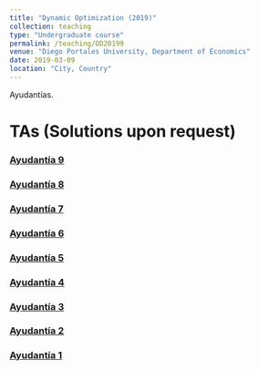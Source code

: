```yaml
---
title: "Dynamic Optimization (2019)"
collection: teaching
type: "Undergraduate course"
permalink: /teaching/OD20199
venue: "Diego Portales University, Department of Economics"
date: 2019-03-09
location: "City, Country"
---
```









Ayudantías.


TAs (Solutions upon request)
======

### [Ayudantía 9](http://apobletee.github.io/files/OD2019/Ayudantía-9-OD.pdf)

### [Ayudantía 8](http://apobletee.github.io/files/OD2019/Ayudantía-8-OD.pdf)

### [Ayudantía 7](http://apobletee.github.io/files/OD2019/Ayudantía-7-OD.pdf)

### [Ayudantía 6](http://apobletee.github.io/files/OD2019/Ayudantía-6-OD.pdf)

### [Ayudantía 5](http://apobletee.github.io/files/OD2019/Ayudantía-5-OD.pdf)

### [Ayudantía 4](http://apobletee.github.io/files/OD2019/Ayudantía-4-OD.pdf)

### [Ayudantía 3](http://apobletee.github.io/files/OD2019/Ayudantía-3-OD.pdf)

### [Ayudantía 2](http://apobletee.github.io/files/OD2019/Ayudantía-2-OD.pdf)

### [Ayudantía 1](http://apobletee.github.io/files/OD2019/Ayudantía-1-OD.pdf)
